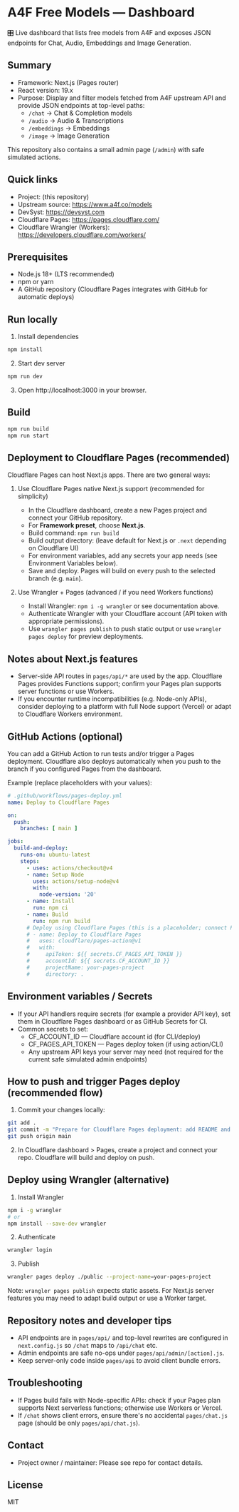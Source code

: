 # A4F Free Models — Dashboard

🎛️ Live dashboard that lists free models from A4F and exposes JSON endpoints for Chat, Audio, Embeddings and Image Generation.

Summary
-------
- Framework: Next.js (Pages router)
- React version: 19.x
- Purpose: Display and filter models fetched from A4F upstream API and provide JSON endpoints at top-level paths:
  - `/chat`  -> Chat & Completion models
  - `/audio` -> Audio & Transcriptions
  - `/embeddings` -> Embeddings
  - `/image` -> Image Generation

This repository also contains a small admin page (`/admin`) with safe simulated actions.

Quick links
-----------
- Project: (this repository)
- Upstream source: https://www.a4f.co/models
- DevSyst: https://devsyst.com
- Cloudflare Pages: https://pages.cloudflare.com/
- Cloudflare Wrangler (Workers): https://developers.cloudflare.com/workers/

Prerequisites
-------------
- Node.js 18+ (LTS recommended)
- npm or yarn
- A GitHub repository (Cloudflare Pages integrates with GitHub for automatic deploys)

Run locally
------------
1. Install dependencies

```bash
npm install
```

2. Start dev server

```bash
npm run dev
```

3. Open http://localhost:3000 in your browser.

Build
-----

```bash
npm run build
npm run start
```

Deployment to Cloudflare Pages (recommended)
-------------------------------------------

Cloudflare Pages can host Next.js apps. There are two general ways:

1) Use Cloudflare Pages native Next.js support (recommended for simplicity)
   - In the Cloudflare dashboard, create a new Pages project and connect your GitHub repository.
   - For **Framework preset**, choose **Next.js**.
   - Build command: `npm run build`
   - Build output directory: (leave default for Next.js or `.next` depending on Cloudflare UI)
   - For environment variables, add any secrets your app needs (see Environment Variables below).
   - Save and deploy. Pages will build on every push to the selected branch (e.g. `main`).

2) Use Wrangler + Pages (advanced / if you need Workers functions)
   - Install Wrangler: `npm i -g wrangler` or see documentation above.
   - Authenticate Wrangler with your Cloudflare account (API token with appropriate permissions).
   - Use `wrangler pages publish` to push static output or use `wrangler pages deploy` for preview deployments.

Notes about Next.js features
----------------------------
- Server-side API routes in `pages/api/*` are used by the app. Cloudflare Pages provides Functions support; confirm your Pages plan supports server functions or use Workers.
- If you encounter runtime incompatibilities (e.g. Node-only APIs), consider deploying to a platform with full Node support (Vercel) or adapt to Cloudflare Workers environment.

GitHub Actions (optional)
-------------------------
You can add a GitHub Action to run tests and/or trigger a Pages deployment. Cloudflare also deploys automatically when you push to the branch if you configured Pages from the dashboard.

Example (replace placeholders with your values):

```yaml
# .github/workflows/pages-deploy.yml
name: Deploy to Cloudflare Pages

on:
  push:
    branches: [ main ]

jobs:
  build-and-deploy:
    runs-on: ubuntu-latest
    steps:
      - uses: actions/checkout@v4
      - name: Setup Node
        uses: actions/setup-node@v4
        with:
          node-version: '20'
      - name: Install
        run: npm ci
      - name: Build
        run: npm run build
      # Deploy using Cloudflare Pages (this is a placeholder; connect Pages to GitHub in dashboard for easiest setup)
      # - name: Deploy to Cloudflare Pages
      #   uses: cloudflare/pages-action@v1
      #   with:
      #     apiToken: ${{ secrets.CF_PAGES_API_TOKEN }}
      #     accountId: ${{ secrets.CF_ACCOUNT_ID }}
      #     projectName: your-pages-project
      #     directory: .
```

Environment variables / Secrets
-------------------------------
- If your API handlers require secrets (for example a provider API key), set them in Cloudflare Pages dashboard or as GitHub Secrets for CI.
- Common secrets to set:
  - CF_ACCOUNT_ID — Cloudflare account id (for CLI/deploy)
  - CF_PAGES_API_TOKEN — Pages deploy token (if using action/CLI)
  - Any upstream API keys your server may need (not required for the current safe simulated admin endpoints)

How to push and trigger Pages deploy (recommended flow)
-----------------------------------------------------
1. Commit your changes locally:

```bash
git add .
git commit -m "Prepare for Cloudflare Pages deployment: add README and docs"
git push origin main
```

2. In Cloudflare dashboard > Pages, create a project and connect your repo. Cloudflare will build and deploy on push.

Deploy using Wrangler (alternative)
---------------------------------
1. Install Wrangler

```bash
npm i -g wrangler
# or
npm install --save-dev wrangler
```

2. Authenticate

```bash
wrangler login
```

3. Publish

```bash
wrangler pages deploy ./public --project-name=your-pages-project
```

Note: `wrangler pages publish` expects static assets. For Next.js server features you may need to adapt build output or use a Worker target.

Repository notes and developer tips
---------------------------------
- API endpoints are in `pages/api/` and top-level rewrites are configured in `next.config.js` so `/chat` maps to `/api/chat` etc.
- Admin endpoints are safe no-ops under `pages/api/admin/[action].js`.
- Keep server-only code inside `pages/api` to avoid client bundle errors.

Troubleshooting
---------------
- If Pages build fails with Node-specific APIs: check if your Pages plan supports Next serverless functions; otherwise use Workers or Vercel.
- If `/chat` shows client errors, ensure there's no accidental `pages/chat.js` page (should be only `pages/api/chat.js`).

Contact
-------
- Project owner / maintainer: Please see repo for contact details.

License
-------
MIT
